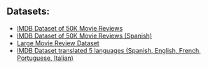 ## Datasets: 
* [IMDB Dataset of 50K Movie Reviews](https://www.kaggle.com/datasets/lakshmi25npathi/imdb-dataset-of-50k-movie-reviews)
* [IMDB Dataset of 50K Movie Reviews (Spanish)](https://www.kaggle.com/datasets/luisdiegofv97/imdb-dataset-of-50k-movie-reviews-spanish)
* [Large Movie Review Dataset](https://ai.stanford.edu/%7Eamaas/data/sentiment/)
* [IMDB Dataset translated 5 languages (Spanish, English, French, Portuguese, Italian)](https://drive.google.com/drive/folders/1TzTcq6SwCF6xOzpTpMyAol4PLagERgJQ?usp=drive_link)
